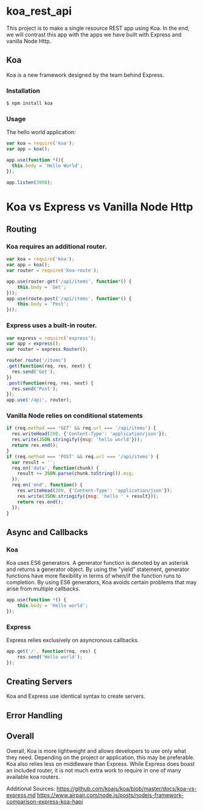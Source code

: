 # koa_rest_api
This project is to make a single resource REST app using Koa. In the end, we will contrast this app with the apps we have built with Express and vanilla Node Http.  


## Koa
Koa is a new framework designed by the team behind Express.


### Installation

```bash
$ npm install koa
```

### Usage

The hello world application:

```js
var koa = require('koa');
var app = koa();

app.use(function *(){
  this.body = 'Hello World';
});

app.listen(3000);
```

# Koa vs Express vs Vanilla Node Http

## Routing

### Koa requires an additional router.

```js
var koa = require('koa');
var app = koa();
var router = require('koa-route');

app.use(router.get('/api/items', function*() {
    this.body = 'Get';
}));
app.use(route.post('/api/items', function*() {
    this.body = 'Post';
}));
```

### Express uses a built-in router.  

```js
var express = require('express');
var app = express();
var router = express.Router();

router.route('/items')
.get(function(req, res, next) {
  res.send('Get');
})
.post(function(req, res, next) {
  res.send('Post');
});
app.use('/api', router);
```

### Vanilla Node relies on conditional statements

```js
if (req.method === 'GET' && req.url === '/api/items') {
  res.writeHead(200, {'Content-Type': 'application/json'});
  res.write(JSON.stringify({msg: 'hello world'}));
  return res.end();
}
if (req.method === 'POST' && req.url === '/api/items') {
  var result = '';
  req.on('data', function(chunk) {
    result += JSON.parse(chunk.toString()).msg;
  });
  req.on('end', function() {
    res.writeHead(200, {'Content-Type': 'application/json'});
    res.write(JSON.stringify({msg: 'hello ' + result}));
    return res.end();
  });
}
```

## Async and Callbacks

### Koa
Koa uses ES6 generators.  A generator function is denoted by an asterisk and returns a generator object.  By using the "yield" statement, generator functions have more flexibility in terms of when/if the function runs to completion.  By using ES6 generators, Koa avoids certain problems that may arise from multiple callbacks.  

```js
app.use(function *() {
    this.body = 'Hello world';
});
```

### Express
Express relies exclusively on asyncronous callbacks.  

```js
app.get('/', function(req, res) {
    res.send('Hello world');
});
```

## Creating Servers

Koa and Express use identical syntax to create servers.  

## Error Handling

## Overall

Overall, Koa is more lightweight and allows developers to use only what they need.  Depending on the project or application, this may be preferable.  Koa also relies less on middleware than Express.  While Express does boast an included router, it is not much extra work to require in one of many available koa routers.  

Additional Sources:
https://github.com/koajs/koa/blob/master/docs/koa-vs-express.md
https://www.airpair.com/node.js/posts/nodejs-framework-comparison-express-koa-hapi
